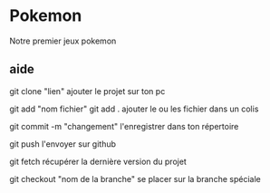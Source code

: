 # Pokemon
Notre premier jeux pokemon


## aide

git clone "lien"
ajouter le projet sur ton pc

git add "nom fichier"
git add .
ajouter le ou les fichier dans un colis

git commit -m "changement"
l'enregistrer dans ton répertoire

git push
l'envoyer sur github

git fetch
récupérer la dernière version du projet

git checkout "nom de la branche"
se placer sur la branche spéciale

